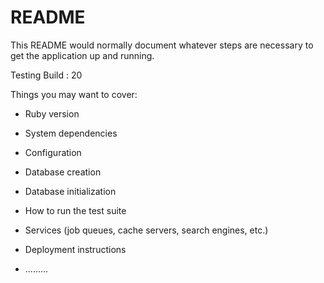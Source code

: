 # README

This README would normally document whatever steps are necessary to get the
application up and running.

Testing Build : 20

Things you may want to cover:

* Ruby version

* System dependencies

* Configuration

* Database creation

* Database initialization

* How to run the test suite

* Services (job queues, cache servers, search engines, etc.)

* Deployment instructions

* .........
